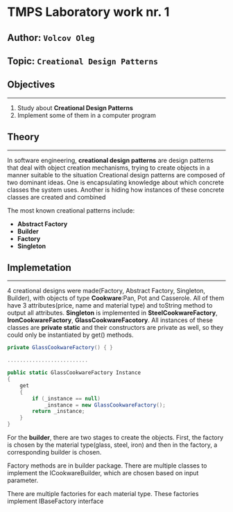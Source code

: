 ﻿# TMPS Laboratory work nr. 1

## Author: `Volcov Oleg`
## Topic: `Creational Design Patterns`

## Objectives
****
1. Study about **Creational Design Patterns**
2. Implement some of them in a computer program
## Theory
****
In software engineering, **creational design patterns** are design patterns that deal with object creation mechanisms, trying to create objects in a manner suitable to the situation
Creational design patterns are composed of two dominant ideas. One is encapsulating knowledge about which concrete classes the system uses. Another is hiding how instances of these concrete classes are created and combined

The most known creational patterns include:
* **Abstract Factory**
* **Builder**
* **Factory**
* **Singleton**

## Implemetation
****
4 creational designs were made(Factory, Abstract Factory, Singleton, Builder), with objects of type **Cookware**:Pan, Pot and Casserole. All of them have 3 attributes(price, name and material type) and toString method to output all attributes.
**Singleton** is implemented in **SteelCookwareFactory**, **IronCookwareFactory**, **GlassCookwareFacotory**. All instances of these classes are **private static** and their constructors are private as well, so they could only be instantiated by get() methods.
```csharp
private GlassCookwareFactory() { }

..........................

public static GlassCookwareFactory Instance
{
    get
    {
        if (_instance == null)
            _instance = new GlassCookwareFactory();
        return _instance;
    }
}
```
For the **builder**, there are two stages to create the objects. First, the factory is chosen by the material type(glass, steel, iron) and then in the factory, a corresponding builder is chosen.

Factory methods are in builder package. There are multiple classes to implement the ICookwareBuilder, which are chosen based on input parameter.

There are multiple factories for each material type. These factories implement IBaseFactory interface